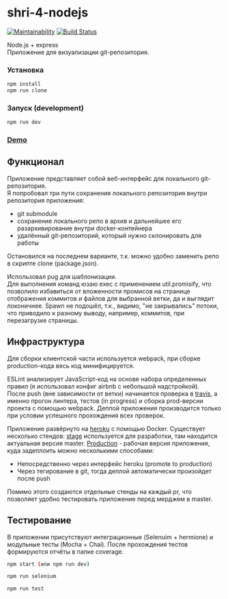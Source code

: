 # shri-4-nodejs

[![Maintainability](https://api.codeclimate.com/v1/badges/bfd0b21bc9adc41261ff/maintainability)](https://codeclimate.com/github/voronin-ivan/shri-4-nodejs/maintainability)
[![Build Status](https://travis-ci.org/voronin-ivan/shri-4-nodejs.svg?branch=master)](https://travis-ci.org/voronin-ivan/shri-4-nodejs)

Node.js + express  
Приложение для визуализации git-репозитория.

### Установка
```sh
npm install
npm run clone
```

### Запуск (development)
```sh
npm run dev
```

### [Demo](https://shri-4-nodejs.herokuapp.com/)

## Функционал
Приложение представляет собой веб-интерфейс для локального git-репозитория.  
Я попробовал три пути сохранения локального репозитория внутри репозитория приложения:
- git submodule
- сохранение локального репо в архив и дальнейшее его разархивирование внутри docker-контейнера
- удалённый git-репозиторий, который нужно склонировать для работы

Остановился на последнем варианте, т.к. можно удобно заменить репо в скрипте clone (package.json).

Использовал pug для шаблонизации.  
Для выполнения команд юзаю exec с применением util.promisify, что позволило избавиться от вложенности промисов на странице отображения коммитов и файлов для выбранной ветки, да и выглядит локоничнее. Spawn не подошёл, т.к., видимо, "не закрывались" потоки, что приводило к разному выводу, например, коммитов, при перезагрузке страницы.
## Инфраструктура
Для сборки клиентской части используется webpack, при сборке production-кода весь код минифицируется.

ESLint анализирует JavaScript-код на основе набора определенных правил (я использовал конфиг airbnb с небольшой надстройкой).  
После push (вне зависимости от ветки) начинается проверка в [travis](https://travis-ci.org/), а именно прогон линтера, тестов (in progress) и сборка prod-версии проекта с помощью webpack. Деплой приложения производится только при условии успешного прохождения всех проверок.

Приложение развёрнуто на [heroku](https://heroku.com/) с помощью Docker. Существует несколько стендов: [stage](https://shri-4-nodejs-stage.herokuapp.com/) используется для разработки, там находится актуальная версия master. [Production](https://shri-4-nodejs.herokuapp.com/) - рабочая версия приложения, куда задеплоить можно несколькими способами:
- Непосредственно через интерфейс heroku (promote to production)
- Через тегирование в git, тогда деплой автоматически произойдет после push

Помимо этого создаются отдельные стенды на каждый pr, что позволяет удобно тестировать приложение перед мерджем в master.

## Тестирование
В приложении присутствуют интеграционные (Selenuim + hermione) и модульные тесты (Mocha + Chai). После прохождения тестов формируются отчёты в папке coverage.

```sh
npm start (или npm run dev)
```

```sh
npm run selenium
```

```sh
npm run test
```
